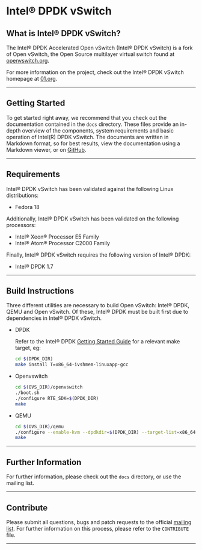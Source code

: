 # Intel® DPDK vSwitch

## What is Intel® DPDK vSwitch?

The Intel® DPDK Accelerated Open vSwitch (Intel® DPDK vSwitch) is a fork of Open vSwitch, the Open Source multilayer virtual switch found at [openvswitch.org].

For more information on the project, check out the Intel® DPDK vSwitch homepage at [01.org].

______

## Getting Started

To get started right away, we recommend that you check out the documentation contained in the `docs` directory. These files provide an in-depth overview of the components, system requirements and basic operation of Intel(R) DPDK vSwitch.  The documents are written in Markdown format, so for best results, view the documentation using a Markdown viewer, or on [GitHub].

______

## Requirements

Intel® DPDK vSwitch has been validated against the following Linux distributions:

* Fedora 18

Additionally, Intel® DPDK vSwitch has been validated on the following processors:

* Intel® Xeon® Processor E5 Family
* Intel® Atom® Processor C2000 Family

Finally, Intel® DPDK vSwitch requires the following version of Intel® DPDK:

* Intel® DPDK 1.7

______

## Build Instructions

Three different utilities are necessary to build Open vSwitch: Intel® DPDK, QEMU and Open vSwitch. Of these, Intel® DPDK must be built first due to dependencies in Intel® DPDK vSwitch.

* DPDK

    Refer to the Intel® DPDK [Getting Started Guide] for a relevant make target, eg:

    ```bash
    cd $(DPDK_DIR)
    make install T=x86_64-ivshmem-linuxapp-gcc
    ```

* Openvswitch

    ```bash
    cd $(OVS_DIR)/openvswitch
    ./boot.sh
    ./configure RTE_SDK=$(DPDK_DIR)
    make
    ```

*  QEMU

    ```bash
    cd $(OVS_DIR)/qemu
    ./configure --enable-kvm --dpdkdir=$(DPDK_DIR) --target-list=x86_64-softmmu
    make
    ```

______

## Further Information

For further information, please check out the `docs` directory, or use the mailing list.

______

## Contribute

Please submit all questions, bugs and patch requests to the official [mailing list]. For further information on this process, please refer to the ``CONTRIBUTE`` file.

______

[01.org]: https://01.org/packet-processing/intel%C2%AE-ovdk
[openvswitch.org]: http://openvswitch.org
[GitHub]:  https://github.com/01org/dpdk-ovs/tree/master/docs
[mailing list]: https://lists.01.org/mailman/listinfo/dpdk-ovs
[Getting Started Guide]: http://dpdk.org/doc

